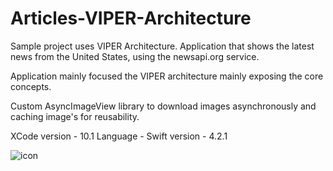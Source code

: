 # Articles-VIPER-Architecture

Sample project uses VIPER Architecture. Application that shows the latest news from the United States, using the newsapi.org service.

Application mainly focused the VIPER architecture mainly exposing the core concepts.

Custom AsyncImageView library to download images asynchronously and caching image's for reusability.

XCode version - 10.1 Language - Swift version - 4.2.1

![icon](https://user-images.githubusercontent.com/40797128/150978863-09c5a74f-6807-46a5-b77e-98b818642830.png)
